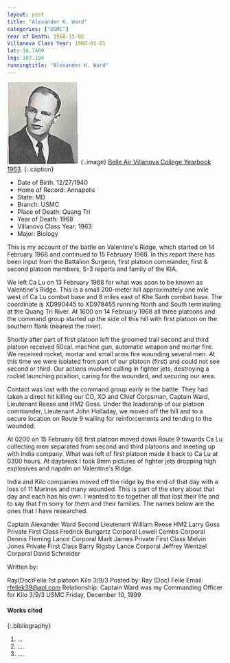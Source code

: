 ```yaml
---
layout: post
title: "Alexander K. Ward"
categories: ["USMC"]
Year of Death: 1968-15-02
Villanova Class Year: 1968-01-01
lat: 16.7469
lng: 107.194
runningtitle: "Alexander K. Ward"
---
```

![Alexander K. Ward](images/alexkward63.jpg)
   {:.image}
[Belle Air Villanova College Yearbook 1963](https://library.villanova.edu/Find/Record/vudl:554479).
   {:.caption}

* Date of Birth: 12/27/1940
* Home of Record: Annapolis
* State: MD
* Branch: USMC
* Place of Death: Quang Tri
* Year of Death: 1968
* Villanova Class Year: 1963
* Major: Biology

This is my account of the battle on Valentine's Ridge, which started on 14 February 1968 and continued to 15 February 1968. In this report there has been input from the Battalion Surgeon, first platoon commander, first & second platoon members, S-3 reports and family of the KIA.

We left Ca Lu on 13 February 1968 for what was soon to be known as Valentine's Ridge. This is a small 200-meter hill approximately one mile west of Ca Lu combat base and 8 miles east of Khe Sanh combat base. The coordinate is XD990445 to XD978455 running North and South terminating at the Quang Tri River. At 1600 on 14 February 1968 all three platoons and the command group started up the side of this hill with first platoon on the southern flank (nearest the river).

Shortly after part of first platoon left the groomed trail second and third platoon received 50cal. machine gun, automatic weapon and mortar fire. We received rocket, mortar and small arms fire wounding several men. At this time we were isolated from part of our platoon (first) and could not see second or third. Our actions involved calling in fighter jets, destroying a rocket launching position, caring for the wounded, and securing our area.

Contact was lost with the command group early in the battle. They had taken a direct hit killing our CO, XO and Chief Corpsman, Captain Ward, Lieutenant Reese and HM2 Goss. Under the leadership of our platoon commander, Lieutenant John Holladay, we moved off the hill and to a secure location on Route 9 wailing for reinforcements and tending to the wounded.

At 0200 on 15 February 68 first platoon moved down Route 9 towards Ca Lu collecting men separated from second and third platoons and meeting up with India company. What was left of first platoon made it back to Ca Lu at 0300 hours. At daybreak I took 8mm pictures of fighter jets dropping high explosives and napalm on Valentine's Ridge.

India and Kilo companies moved off the ridge by the end of that day with a loss of 11 Marines and many wounded. This is part of the story about that day and each has his own. I wanted to tie together all that lost their life and to say that I'm sorry for them and their families. The names below are the ones that I have researched.

Captain Alexander Ward
Second Lieutenant William Reese
HM2 Larry Goss
Private First Class Fredrick Bungartz
Corporal Lowell Combs
Corporal Dennis Fleming
Lance Corporal Mark James
Private First Class Melvin Jones
Private First Class Barry Rigsby
Lance Corporal Jeffrey Wentzel
Corporal David Schneider

Written by:

Ray(Doc)Felle 1st platoon Kilo 3/9/3
Posted by: Ray (Doc) Felle
Email: rfellek39@aol.com
Relationship: Captain Ward was my Commanding Officer for Kilo 3/9/3 USMC
Friday, December 10, 1999



#### Works cited

{:.bibliography}
1. ...
2. ....
3. ....
